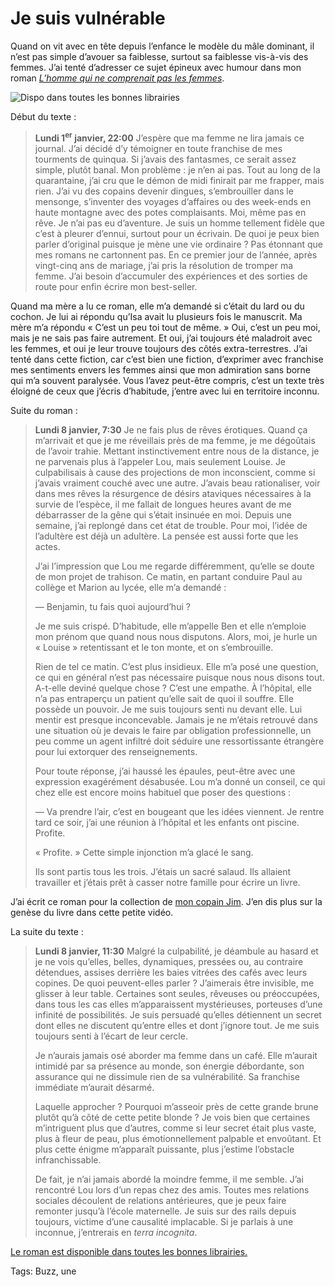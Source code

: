 # Je suis vulnérable

Quand on vit avec en tête depuis l’enfance le modèle du mâle dominant, il n’est pas simple d’avouer sa faiblesse, surtout sa faiblesse vis-à-vis des femmes. J’ai tenté d’adresser ce sujet épineux avec humour dans mon roman [*L’homme qui ne comprenait pas les femmes*](https://tcrouzet.com/lhomme-qui-ne-comprenait-pas-les-femmes/).

![Dispo dans toutes les bonnes librairies](https://tcrouzet.com/images_tc/2019/03/couv-hom-big-313x450.jpg)

Début du texte :

> **Lundi 1<sup>er</sup> janvier, 22:00** J’espère que ma femme ne lira jamais ce journal. J’ai décidé d’y témoigner en toute franchise de mes tourments de quinqua. Si j’avais des fantasmes, ce serait assez simple, plutôt banal. Mon problème : je n’en ai pas. Tout au long de la quarantaine, j’ai cru que le démon de midi finirait par me frapper, mais rien. J’ai vu des copains devenir dingues, s’embrouiller dans le mensonge, s’inventer des voyages d’affaires ou des week-ends en haute montagne avec des potes complaisants. Moi, même pas en rêve. Je n’ai pas eu d’aventure. Je suis un homme tellement fidèle que c’est à pleurer d’ennui, surtout pour un écrivain. De quoi je peux bien parler d’original puisque je mène une vie ordinaire ? Pas étonnant que mes romans ne cartonnent pas. En ce premier jour de l’année, après vingt-cinq ans de mariage, j’ai pris la résolution de tromper ma femme. J’ai besoin d’accumuler des expériences et des sorties de route pour enfin écrire mon best-seller.

Quand ma mère a lu ce roman, elle m’a demandé si c’était du lard ou du cochon. Je lui ai répondu qu’Isa avait lu plusieurs fois le manuscrit. Ma mère m’a répondu « C’est un peu toi tout de même. » Oui, c’est un peu moi, mais je ne sais pas faire autrement. Et oui, j’ai toujours été maladroit avec les femmes, et oui je leur trouve toujours des côtés extra-terrestres. J’ai tenté dans cette fiction, car c’est bien une fiction, d’exprimer avec franchise mes sentiments envers les femmes ainsi que mon admiration sans borne qui m’a souvent paralysée. Vous l’avez peut-être compris, c’est un texte très éloigné de ceux que j’écris d’habitude, j’entre avec lui en territoire inconnu.

Suite du roman :

> **Lundi 8 janvier, 7:30** Je ne fais plus de rêves érotiques. Quand ça m’arrivait et que je me réveillais près de ma femme, je me dégoûtais de l’avoir trahie. Mettant instinctivement entre nous de la distance, je ne parvenais plus à l’appeler Lou, mais seulement Louise. Je culpabilisais à cause des projections de mon inconscient, comme si j’avais vraiment couché avec une autre. J’avais beau rationaliser, voir dans mes rêves la résurgence de désirs ataviques nécessaires à la survie de l’espèce, il me fallait de longues heures avant de me débarrasser de la gêne qui s’était insinuée en moi. Depuis une semaine, j’ai replongé dans cet état de trouble. Pour moi, l’idée de l’adultère est déjà un adultère. La pensée est aussi forte que les actes.
> 
>  J’ai l’impression que Lou me regarde différemment, qu’elle se doute de mon projet de trahison. Ce matin, en partant conduire Paul au collège et Marion au lycée, elle m’a demandé :
> 
>  — Benjamin, tu fais quoi aujourd’hui ?
> 
>  Je me suis crispé. D’habitude, elle m’appelle Ben et elle n’emploie mon prénom que quand nous nous disputons. Alors, moi, je hurle un « Louise » retentissant et le ton monte, et on s’embrouille.
> 
>  Rien de tel ce matin. C’est plus insidieux. Elle m’a posé une question, ce qui en général n’est pas nécessaire puisque nous nous disons tout. A-t-elle deviné quelque chose ? C’est une empathe. À l’hôpital, elle n’a pas entraperçu un patient qu’elle sait de quoi il souffre. Elle possède un pouvoir. Je me suis toujours senti nu devant elle. Lui mentir est presque inconcevable. Jamais je ne m’étais retrouvé dans une situation où je devais le faire par obligation professionnelle, un peu comme un agent infiltré doit séduire une ressortissante étrangère pour lui extorquer des renseignements.
> 
>  Pour toute réponse, j’ai haussé les épaules, peut-être avec une expression exagérément désabusée. Lou m’a donné un conseil, ce qui chez elle est encore moins habituel que poser des questions :
> 
>  — Va prendre l’air, c’est en bougeant que les idées viennent. Je rentre tard ce soir, j’ai une réunion à l’hôpital et les enfants ont piscine. Profite.
> 
>  « Profite. » Cette simple injonction m’a glacé le sang.
> 
>  Ils sont partis tous les trois. J’étais un sacré salaud. Ils allaient travailler et j’étais prêt à casser notre famille pour écrire un livre.

J’ai écrit ce roman pour la collection de [mon copain Jim](https://www.angle.fr/dessinateur-jim-408.html). J’en dis plus sur la genèse du livre dans cette petite vidéo.

La suite du texte :

> **Lundi 8 janvier, 11:30** Malgré la culpabilité, je déambule au hasard et je ne vois qu’elles, belles, dynamiques, pressées ou, au contraire détendues, assises derrière les baies vitrées des cafés avec leurs copines. De quoi peuvent-elles parler ? J’aimerais être invisible, me glisser à leur table. Certaines sont seules, rêveuses ou préoccupées, dans tous les cas elles m’apparaissent mystérieuses, porteuses d’une infinité de possibilités. Je suis persuadé qu’elles détiennent un secret dont elles ne discutent qu’entre elles et dont j’ignore tout. Je me suis toujours senti à l’écart de leur cercle.
> 
>  Je n’aurais jamais osé aborder ma femme dans un café. Elle m’aurait intimidé par sa présence au monde, son énergie débordante, son assurance qui ne dissimule rien de sa vulnérabilité. Sa franchise immédiate m’aurait désarmé.
> 
>  Laquelle approcher ? Pourquoi m’asseoir près de cette grande brune plutôt qu’à côté de cette petite blonde ? Je vois bien que certaines m’intriguent plus que d’autres, comme si leur secret était plus vaste, plus à fleur de peau, plus émotionnellement palpable et envoûtant. Et plus cette énigme m’apparaît puissante, plus j’estime l’obstacle infranchissable.
> 
>  De fait, je n’ai jamais abordé la moindre femme, il me semble. J’ai rencontré Lou lors d’un repas chez des amis. Toutes mes relations sociales découlent de relations antérieures, que je peux faire remonter jusqu’à l’école maternelle. Je suis sur des rails depuis toujours, victime d’une causalité implacable. Si je parlais à une inconnue, j’entrerais en *terra incognita*.

[Le roman est disponible dans toutes les bonnes librairies.](https://tcrouzet.com/lhomme-qui-ne-comprenait-pas-les-femmes/)

Tags: Buzz, une